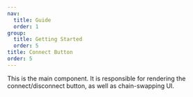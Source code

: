 ```yaml
---
nav:
  title: Guide
  order: 1
group:
  title: Getting Started
  order: 5
title: Connect Button
order: 5
---
```


This is the main component. It is responsible for rendering the connect/disconnect button, as well as chain-swapping UI.

<code src="../demos/connect-button/demo01.tsx"></code>
